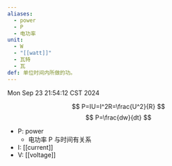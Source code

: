 ```yaml
---
aliases:
  - power
  - P
  - 电功率
unit:
  - W
  - "[[watt]]"
  - 瓦特
  - 瓦
def: 单位时间内所做的功。
---
```

Mon Sep 23 21:54:12 CST 2024

$$
P=IU=I^2R=\frac{U^2}{R}
$$
$$
P=\frac{dw}{dt}
$$

- P: power
	- 电功率 P 与时间有关系
- I: [[current]]
- V: [[voltage]]

